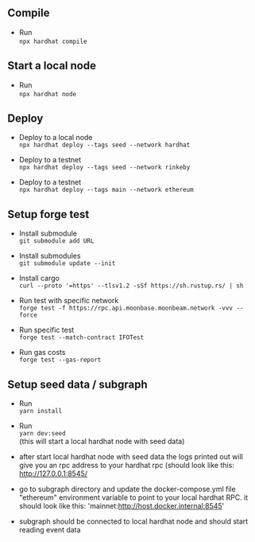 ## Compile
- Run <br/>
`npx hardhat compile`

## Start a local node
- Run <br/>
`npx hardhat node`

## Deploy
- Deploy to a local node<br />
`npx hardhat deploy --tags seed --network hardhat`

- Deploy to a testnet<br />
`npx hardhat deploy --tags seed --network rinkeby`

- Deploy to a testnet<br />
`npx hardhat deploy --tags main --network ethereum`

## Setup forge test
- Install submodule<br />
`git submodule add URL`

- Install submodules<br />
`git submodule update --init`

- Install cargo<br />
`curl --proto '=https' --tlsv1.2 -sSf https://sh.rustup.rs/ | sh`

- Run test with specific network<br />
`forge test -f https://rpc.api.moonbase.moonbeam.network -vvv --force`

- Run specific test<br />
`forge test --match-contract IFOTest`

- Run gas costs<br />
`forge test --gas-report`

## Setup seed data / subgraph
- Run <br/>
`yarn install`

- Run <br/>
`yarn dev:seed` <br/>
(this will start a local hardhat node with seed data)

- after start local hardhat node with seed data the logs printed out will give you an rpc address to your hardhat rpc (should look like this: http://127.0.0.1:8545/

- go to subgraph directory and update the docker-compose.yml file "ethereum" environment variable to point to your local hardhat RPC. it should look like this: 'mainnet:http://host.docker.internal:8545'

- subgraph should be connected to local hardhat node and should start reading event data
